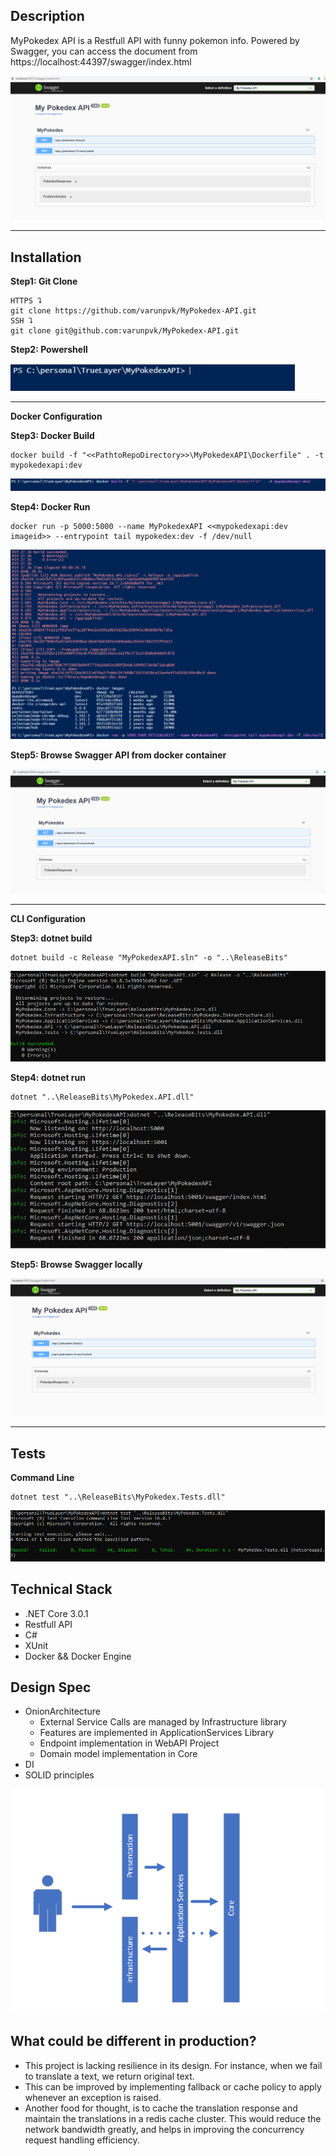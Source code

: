 ﻿## Description

MyPokedex API is a Restfull API with funny pokemon info. 
Powered by Swagger, you can access the document from https://localhost:44397/swagger/index.html


![Swagger](Swagger.PNG)

****
## Installation

**Step1: Git Clone** 

```` 
HTTPS ⮧
git clone https://github.com/varunpvk/MyPokedex-API.git 
SSH ⮧
git clone git@github.com:varunpvk/MyPokedex-API.git
````

**Step2: Powershell** 

![Powershell](Powershell.PNG)

****

____Docker Configuration____

**Step3: Docker Build**

````
docker build -f "<<PathtoRepoDirectory>>\MyPokedexAPI\Dockerfile" . -t mypokedexapi:dev
````

![Docker1](Docker1.PNG)

**Step4: Docker Run**
 
````
docker run -p 5000:5000 --name MyPokedexAPI <<mypokedexapi:dev imageid>> --entrypoint tail mypokedex:dev -f /dev/null
````

![Docker2](Docker2.PNG)

**Step5: Browse Swagger API from docker container**
 
![Browser](Browser.PNG)
****

____CLI Configuration____

**Step3: dotnet build**

````
dotnet build -c Release "MyPokedexAPI.sln" -o "..\ReleaseBits"
````

![Command Line](CommandLine.PNG)

**Step4: dotnet run**

````
dotnet "..\ReleaseBits\MyPokedex.API.dll"
````

![Command Line2](CommandLine2.PNG)

**Step5: Browse Swagger locally**

![Browser C L I](Browser_CLI.png)

****

## Tests

**Command Line** 

````
dotnet test "..\ReleaseBits\MyPokedex.Tests.dll"
````

![Tests C L I](Tests_CLI.png)

## Technical Stack

* .NET Core 3.0.1
* Restfull API
* C#
* XUnit
* Docker && Docker Engine

## Design Spec

* OnionArchitecture
  * External Service Calls are managed by Infrastructure library
  * Features are implemented in ApplicationServices Library
  * Endpoint implementation in WebAPI Project
  * Domain model implementation in Core
* DI
* SOLID principles

![Onion](Onion.png)

## What could be different in production?

* This project is lacking resilience in its design. For instance, when we fail to translate a text, we return original text.
* This can be improved by implementing fallback or cache policy to apply whenever an exception is raised.
* Another food for thought, is to cache the translation response and maintain the translations in a redis cache cluster. This would reduce the network bandwidth greatly, and helps in improving the concurrency request handling efficiency. 